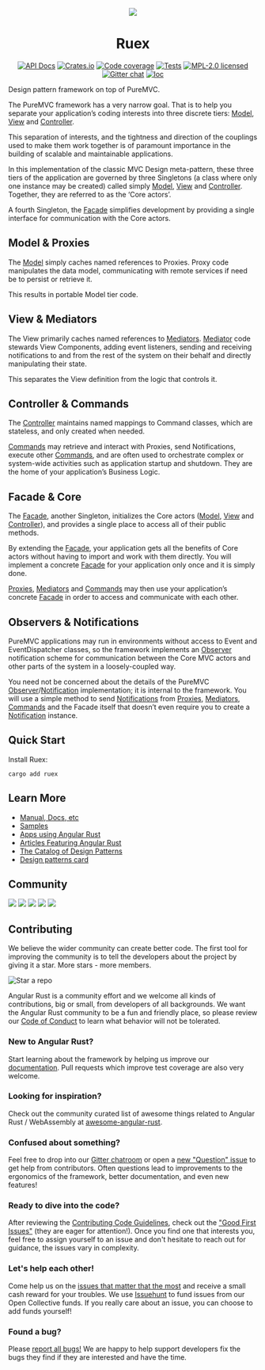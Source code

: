 <div align="center">

[![](https://dudochkin-victor.github.io/assets/ruex/logo-wide.svg)](#top)
# Ruex

[![API Docs][docrs-badge]][docrs-url]
[![Crates.io][crates-badge]][crates-url]
[![Code coverage][codecov-badge]][codecov-url]
[![Tests][tests-badge]][tests-url]
[![MPL-2.0 licensed][license-badge]][license-url]
[![Gitter chat][gitter-badge]][gitter-url]
[![loc][loc-badge]][loc-url]
</div>

[docrs-badge]: https://img.shields.io/docsrs/ruex?style=flat-square
[docrs-url]: https://docs.rs/ruex/
[crates-badge]: https://img.shields.io/crates/v/ruex.svg?style=flat-square
[crates-url]: https://crates.io/crates/ruex
[license-badge]: https://img.shields.io/badge/license-MPL--2.0-blue.svg?style=flat-square
[license-url]: https://github.com/angular-rust/ruex/blob/master/LICENSE
[gitter-badge]: https://img.shields.io/gitter/room/angular_rust/community.svg?style=flat-square
[gitter-url]: https://gitter.im/angular_rust/community
[tests-badge]: https://img.shields.io/github/actions/workflow/status/angular-rust/ruex/tests.yml?label=tests&logo=github&style=flat-square
[tests-url]: https://github.com/angular-rust/ruex/actions/workflows/tests.yml
[codecov-badge]: https://img.shields.io/codecov/c/github/angular-rust/ruex?logo=codecov&style=flat-square&token=L7KV27OLY0
[codecov-url]: https://codecov.io/gh/angular-rust/ruex
[loc-badge]: https://img.shields.io/tokei/lines/github/angular-rust/ruex?style=flat-square
[loc-url]: https://github.com/angular-rust/ruex

Design pattern framework on top of PureMVC. 

The PureMVC framework has a very narrow goal. That is to help you
separate your application’s coding interests into three discrete tiers:
[Model][2], [View][3] and [Controller][1].

This separation of interests, and the tightness and direction of the
couplings used to make them work together is of paramount
importance in the building of scalable and maintainable applications.

In this implementation of the classic MVC Design meta-pattern, these
three tiers of the application are governed by three Singletons (a class
where only one instance may be created) called simply [Model][2], [View][3]
and [Controller][1]. Together, they are referred to as the ‘Core actors’.

A fourth Singleton, the [Facade][4] simplifies development by providing a
single interface for communication with the Core actors.

## Model & Proxies

The [Model][2] simply caches named references to Proxies. Proxy code
manipulates the data model, communicating with remote services if
need be to persist or retrieve it.

This results in portable Model tier code.

## View & Mediators

The View primarily caches named references to [Mediators][7]. [Mediator][7]
code stewards View Components, adding event listeners, sending
and receiving notifications to and from the rest of the system on
their behalf and directly manipulating their state.

This separates the View definition from the logic that controls it.

## Controller & Commands

The [Controller][1] maintains named mappings to Command classes,
which are stateless, and only created when needed.

[Commands][9] may retrieve and interact with Proxies, send
Notifications, execute other [Commands][9], and are often used to
orchestrate complex or system-wide activities such as application
startup and shutdown. They are the home of your application’s
Business Logic.

## Facade & Core

The [Facade][4], another Singleton, initializes the Core actors ([Model][2],
[View][3] and [Controller][1]), and provides a single place to access all of
their public methods.

By extending the [Facade][4], your application gets all the benefits of
Core actors without having to import and work with them directly.
You will implement a concrete [Facade][4] for your application only once
and it is simply done.

[Proxies][6], [Mediators][7] and [Commands][9] may then use your application’s
concrete [Facade][4] in order to access and communicate with each
other.

## Observers & Notifications

PureMVC applications may run in environments without access to
Event and EventDispatcher classes, so the framework
implements an [Observer][8] notification scheme for communication
between the Core MVC actors and other parts of the system in a
loosely-coupled way.

You need not be concerned about the details of the PureMVC
[Observer][8]/[Notification][5] implementation; it is internal to the
framework. You will use a simple method to send [Notifications][5] from
[Proxies][6], [Mediators][7], [Commands][9] and the Facade itself that doesn’t
even require you to create a [Notification][5] instance.

[1]: https://docs.rs/ruex/latest/ruex/prelude/trait.Controller.html
[2]: https://docs.rs/ruex/latest/ruex/prelude/trait.Model.html
[3]: https://docs.rs/ruex/latest/ruex/prelude/trait.View.html
[4]: https://docs.rs/ruex/latest/ruex/prelude/trait.Facade.html
[5]: https://docs.rs/ruex/latest/ruex/prelude/trait.Notification.html
[6]: https://docs.rs/ruex/latest/ruex/prelude/trait.Proxy.html
[7]: https://docs.rs/ruex/latest/ruex/prelude/trait.Mediator.html
[8]: https://docs.rs/ruex/latest/ruex/prelude/trait.Observer.html
[9]: https://docs.rs/ruex/latest/ruex/prelude/trait.Command.html


## Quick Start

Install Ruex:

	cargo add ruex

## Learn More

* [Manual, Docs, etc](https://angular-rust.github.io/)
* [Samples](https://github.com/angular-rust/ux-samples)
* [Apps using Angular Rust](https://github.com/angular-rust/ruex/wiki/Apps-in-the-Wild)
* [Articles Featuring Angular Rust](https://github.com/angular-rust/ruex/wiki/Articles)
* [The Catalog of Design Patterns](https://refactoring.guru/design-patterns/catalog)
* [Design patterns card](http://www.mcdonaldland.info/files/designpatterns/designpatternscard.pdf)

## Community

 [![](https://img.shields.io/badge/Facebook-1877F2?style=for-the-badge&logo=facebook&logoColor=white)](https://www.facebook.com/groups/angular.rust) 
 [![](https://img.shields.io/badge/Stack_Overflow-FE7A16?style=for-the-badge&logo=stack-overflow&logoColor=white)](https://stackoverflow.com/questions/tagged/angular-rust) 
 [![](https://img.shields.io/badge/YouTube-FF0000?style=for-the-badge&logo=youtube&logoColor=white)](https://www.youtube.com/channel/UCBJTkSl_JWShuolUy4JksTQ) 
 [![](https://img.shields.io/badge/Medium-12100E?style=for-the-badge&logo=medium&logoColor=white)](https://medium.com/@angular.rust) 
 [![](https://img.shields.io/gitter/room/angular_rust/angular_rust?style=for-the-badge)](https://gitter.im/angular_rust/community)


## Contributing

We believe the wider community can create better code. The first tool for improving the community is to tell the developers about the project by giving it a star. More stars - more members.

 ![Star a repo](https://dudochkin-victor.github.io/assets/star-me-wide.svg)
 
Angular Rust is a community effort and we welcome all kinds of contributions, big or small, from developers of all backgrounds. We want the Angular Rust community to be a fun and friendly place, so please review our [Code of Conduct](CODE_OF_CONDUCT.md) to learn what behavior will not be tolerated.

### New to Angular Rust?

Start learning about the framework by helping us improve our [documentation](https://angular-rust.github.io/). Pull requests which improve test coverage are also very welcome.

### Looking for inspiration?

Check out the community curated list of awesome things related to Angular Rust / WebAssembly at [awesome-angular-rust](https://github.com/angular-rust/awesome-angular-rust).

### Confused about something?

Feel free to drop into our [Gitter chatroom](https://gitter.im/angular_rust/community) or open a [new "Question" issue](https://github.com/angular-rust/ruex/issues/new/choose) to get help from contributors. Often questions lead to improvements to the ergonomics of the framework, better documentation, and even new features!

### Ready to dive into the code?

After reviewing the [Contributing Code Guidelines](CONTRIBUTING.md), check out the ["Good First Issues"](https://github.com/angular-rust/ruex/issues?q=is%3Aopen+is%3Aissue+label%3A%22good+first+issue%22) (they are eager for attention!). Once you find one that interests you, feel free to assign yourself to an issue and don't hesitate to reach out for guidance, the issues vary in complexity.

### Let's help each other!

Come help us on the [issues that matter that the most](https://github.com/angular-rust/ruex/labels/%3Adollar%3A%20Funded%20on%20Issuehunt) and receive a small cash reward for your troubles. We use [Issuehunt](https://issuehunt.io/r/angular-rust/ruex/) to fund issues from our Open Collective funds. If you really care about an issue, you can choose to add funds yourself! 

### Found a bug?

Please [report all bugs!](https://github.com/angular-rust/ruex/issues/new/choose) We are happy to help support developers fix the bugs they find if they are interested and have the time.

